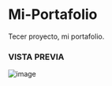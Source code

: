 # Mi-Portafolio

Tecer proyecto, mi portafolio.


### VISTA PREVIA
![image](https://github.com/monicaquish/Mi-Portafolio/assets/151891471/3aa16a5a-9302-4220-9b2e-3651117db9bb)
